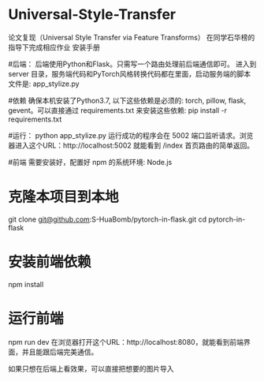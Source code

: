 # Universal-Style-Transfer
论文复现（Universal Style Transfer via Feature Transforms） 在同学石华榜的指导下完成相应作业
                                                              安装手册

#后端：
后端使用Python和Flask。只需写一个路由处理前后端通信即可。 进入到 server 目录，服务端代码和PyTorch风格转换代码都在里面，启动服务端的脚本文件是: app_stylize.py

#依赖
确保本机安装了Python3.7, 以下这些依赖是必须的: torch, pillow, flask, gevent。可以直接通过 requirements.txt 来安装这些依赖:
pip install -r requirements.txt

#运行：
python app_stylize.py
运行成功的程序会在 5002 端口监听请求。浏览器进入这个URL：http://localhost:5002 就能看到 /index 首页路由的简单返回。

#前端
需要安装好，配置好 npm 的系统环境:
Node.js

# 克隆本项目到本地
git clone git@github.com:S-HuaBomb/pytorch-in-flask.git
cd pytorch-in-flask

# 安装前端依赖
npm install

# 运行前端
npm run dev
在浏览器打开这个URL：http://localhost:8080，就能看到前端界面，并且能跟后端完美通信。

如果只想在后端上看效果，可以直接把想要的图片导入
